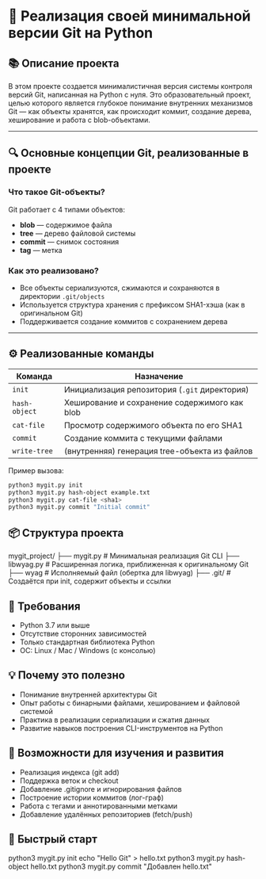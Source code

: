 # 🧠 Реализация своей минимальной версии Git на Python

## 📚 Описание проекта

В этом проекте создается минималистичная версия системы контроля версий Git, написанная на Python с нуля. Это образовательный проект, целью которого является глубокое понимание внутренних механизмов Git — как объекты хранятся, как происходит коммит, создание дерева, хеширование и работа с blob-объектами.

---

## 🔍 Основные концепции Git, реализованные в проекте

### Что такое Git-объекты?

Git работает с 4 типами объектов:
- **blob** — содержимое файла
- **tree** — дерево файловой системы
- **commit** — снимок состояния
- **tag** — метка

### Как это реализовано?

- Все объекты сериализуются, сжимаются и сохраняются в директории `.git/objects`
- Используется структура хранения с префиксом SHA1-хэша (как в оригинальном Git)
- Поддерживается создание коммитов с сохранением дерева

---

## ⚙️ Реализованные команды

| Команда        | Назначение                                   |
|----------------|----------------------------------------------|
| `init`         | Инициализация репозитория (`.git` директория) |
| `hash-object`  | Хеширование и сохранение содержимого как blob |
| `cat-file`     | Просмотр содержимого объекта по его SHA1     |
| `commit`       | Создание коммита с текущими файлами         |
| `write-tree`   | (внутренняя) генерация tree-объекта из файлов |

Пример вызова:

```bash
python3 mygit.py init
python3 mygit.py hash-object example.txt
python3 mygit.py cat-file <sha1>
python3 mygit.py commit "Initial commit"
```
## 📦 Структура проекта
mygit_project/
├── mygit.py        # Минимальная реализация Git CLI
├── libwyag.py      # Расширенная логика, приближенная к оригинальному Git
├── wyag            # Исполняемый файл (обертка для libwyag)
├── .git/           # Создаётся при init, содержит объекты и ссылки

## 📌 Требования
- Python 3.7 или выше
- Отсутствие сторонних зависимостей
- Только стандартная библиотека Python
- ОС: Linux / Mac / Windows (с консолью)

## 💡 Почему это полезно
- Понимание внутренней архитектуры Git
- Опыт работы с бинарными файлами, хешированием и файловой системой
- Практика в реализации сериализации и сжатия данных
- Развитие навыков построения CLI-инструментов на Python

## 🧪 Возможности для изучения и развития
- Реализация индекса (git add)
- Поддержка веток и checkout
- Добавление .gitignore и игнорирования файлов
- Построение истории коммитов (лог-граф)
- Работа с тегами и аннотированными метками
- Добавление удалённых репозиториев (fetch/push)

## 🚀 Быстрый старт
python3 mygit.py init
echo "Hello Git" > hello.txt
python3 mygit.py hash-object hello.txt
python3 mygit.py commit "Добавлен hello.txt"
